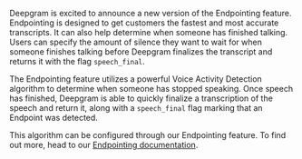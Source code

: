 Deepgram is excited to announce a new version of the Endpointing feature. Endpointing is designed to get customers the fastest and most accurate transcripts. It can also help determine when someone has finished talking. Users can specify the amount of silence they want to wait for when someone finishes talking before Deepgram finalizes the transcript and returns it with the flag `speech_final`.

The Endpointing feature utilizes a powerful Voice Activity Detection algorithm to determine when someone has stopped speaking. Once speech has finished, Deepgram is able to quickly finalize a transcription of the speech and return it, along with a `speech_final` flag marking that an Endpoint was detected.

This algorithm can be configured through our Endpointing feature. To find out more, head to our [Endpointing documentation](https://developers.deepgram.com/docs/endpointing).

